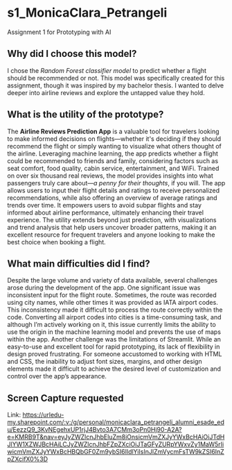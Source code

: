 # s1_MonicaClara_Petrangeli
Assignment 1 for Prototyping with AI

## Why did I choose this model?
I chose the *Random Forest classifier model* to predict whether a flight should be recommended or not. This model was specifically created for this assignment, though it was inspired by my bachelor thesis. I wanted to delve deeper into airline reviews and explore the untapped value they hold.

## What is the utility of the prototype?
The **Airline Reviews Prediction App** is a valuable tool for travelers looking to make informed decisions on flights—whether it's deciding if they should recommend the flight or simply wanting to visualize what others thought of the airline. Leveraging machine learning, the app predicts whether a flight could be recommended to friends and family, considering factors such as seat comfort, food quality, cabin service, entertainment, and WiFi. Trained on over six thousand real reviews, the model provides insights into what passengers truly care about—*a penny for their thoughts*, if you will.
The app allows users to input their flight details and ratings to receive personalized recommendations, while also offering an overview of average ratings and trends over time. It empowers users to avoid subpar flights and stay informed about airline performance, ultimately enhancing their travel experience. The utility extends beyond just prediction, with visualizations and trend analysis that help users uncover broader patterns, making it an excellent resource for frequent travelers and anyone looking to make the best choice when booking a flight.

## What main difficulties did I find?
Despite the large volume and variety of data available, several challenges arose during the development of the app. One significant issue was inconsistent input for the flight route. Sometimes, the route was recorded using city names, while other times it was provided as IATA airport codes. This inconsistency made it difficult to process the route correctly within the code. Converting all airport codes into cities is a time-consuming task, and although I’m actively working on it, this issue currently limits the ability to use the origin in the machine learning model and prevents the use of maps within the app.
Another challenge was the limitations of Streamlit. While an easy-to-use and excellent tool for rapid prototyping, its lack of flexibility in design proved frustrating. For someone accustomed to working with HTML and CSS, the inability to adjust font sizes, margins, and other design elements made it difficult to achieve the desired level of customization and control over the app’s appearance.

## Screen Capture requested
Link:
https://urledu-my.sharepoint.com/:v:/g/personal/monicaclara_petrangeli_alumni_esade_edu/EezzQ9_3KvNEgehxUP1rjJ4Bvto3A7CMm3oPn0Hj90-A2A?e=KMRB9T&nav=eyJyZWZlcnJhbEluZm8iOnsicmVmZXJyYWxBcHAiOiJTdHJlYW1XZWJBcHAiLCJyZWZlcnJhbFZpZXciOiJTaGFyZURpYWxvZy1MaW5rIiwicmVmZXJyYWxBcHBQbGF0Zm9ybSI6IldlYiIsInJlZmVycmFsTW9kZSI6InZpZXcifX0%3D
